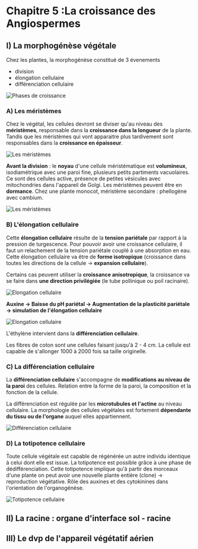 # Chapitre 5 :La croissance des Angiospermes

## I) La morphogénèse végétale

Chez les plantes, la morphogénèse constitué de 3 évenements 

* division
* élongation cellulaire
* différenciation cellulaire

![Phases de croissance](Images/phases.JPG)

### A) Les méristèmes

Chez le végétal, les cellules devront se diviser qu'au niveau des **méristèmes**, responsable dans la **croissance dans la longueur** de la plante. Tandis que les méristèmes qui vont apparaitre plus tardivement sont responsables dans la **croissance en épaisseur**.  

![Les méristèmes](Images/meris.JPG)

**Avant la division** : le **noyau** d'une cellule méristématique est **volumineux**, isodiamétrique avec une paroi fine, plusieurs petits partiments vacuolaires. Ce sont des cellules active, présence de petites vésicules avec mitochondries dans l'appareil de Golgi. Les méristèmes peuvent être en **dormance**. Chez une plante monocot, méristème secondaire :  phellogène avec cambium. 

![Les méristèmes](Images/meris2.JPG)

### B) L'élongation cellulaire

Cette **élongation cellulaire** résulte de la **tension pariétale** par rapport à la pression de turgescence. Pour pouvoir avoir une croissance cellulaire, il faut un relachement de la tension pariétale couplé à une absorption en eau. Cette élongation cellulaire va être de **forme isotropique** (croissance dans toutes les directions de la cellule -> **expansion cellulaire**). 

Certains cas peuvent utiliser la **croissance anisotropique**, la croissance va se faire dans **une direction privilégiée** (le tube pollinique ou poil racinaire). 

![Elongation cellulaire](Images/ellongation.JPG)

**Auxine -> Baisse du pH pariétal -> Augmentation de la plasticité pariétale -> simulation de l'élongation cellulaire**

![Elongation cellulaire](Images/auxine.JPG)

L'éthylène intervient dans la **différenciation cellulaire**. 

Les fibres de coton sont une cellules faisant jusqu'à 2 - 4 cm. La cellule est capable de s'allonger 1000 à 2000 fois sa taille originelle. 

### C) La différenciation cellulaire

La **différenciation cellulaire** s'accompagne de **modifications au niveau de la paroi** des cellules. Relation entre la forme de la paroi, la composition et la fonction de la cellule.

La différenciation est régulée par les **microtubules et l'actine** au niveau cellulaire. La morphologie des cellules végétales est fortement **dépendante du tissu ou de l'organe** auquel elles appartiennent.

![Différenciation cellulaire](Images/diff.JPG)

### D) La totipotence cellulaire

Toute cellule végétale est capable de régénérée un autre individu identique à celui dont elle est issue. La totipotence est possible grâce à une phase de dédifférenciation. Cette totipotence implique qu'à partir des morceaux d'une plante on peut avoir une nouvelle plante entière (clone) -> reproduction végétative. Rôle des auxines et des cytokinines dans l'orientation de l'organogénèse.

![Totipotence cellulaire](Images/totipotence.JPG)

## II) La racine : organe d'interface sol - racine

## III) Le dvp de l'appareil végétatif aérien